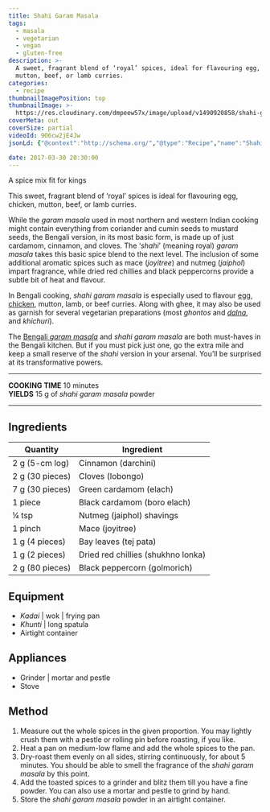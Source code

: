 ```yaml
---
title: Shahi Garam Masala
tags:
  - masala
  - vegetarian
  - vegan
  - gluten-free
description: >-
  A sweet, fragrant blend of ‘royal’ spices, ideal for flavouring egg, chicken,
  mutton, beef, or lamb curries.
categories:
  - recipe
thumbnailImagePosition: top
thumbnailImage: >-
  https://res.cloudinary.com/dmpeew57x/image/upload/v1490920858/shahi-garam-masala-website-thumbnail_gf6mox.jpg
coverMeta: out
coverSize: partial
videoId: 9O6cw2jE4Jw
jsonLd: {"@context":"http://schema.org/","@type":"Recipe","name":"Shahi Garam Masala","author":"Bong Eats","image":"https://res.cloudinary.com/dmpeew57x/image/upload/v1490920858/shahi-garam-masala-website-thumbnail_gf6mox.jpg","description":"This sweet, fragrant blend of ‘royal’ spices is ideal for flavouring egg, chicken, mutton, beef, or lamb curries.","prepTime":"PT5M","totalTime":"PT10M","recipeYield":"15 g","recipeIngredient":["Cardamom 7 g","Cloves 2 g","Cinnamon 2 g","Black cardamom 1 pc","Nutmeg shavings 1/4 tsp","Mace 1 pinch","Bay leaves 1 g","Dried red chillies 1 g","Peppercorns 2 g"],"recipeInstructions":["1 Measure out the whole spices in the given proportion. You may lightly crush them with a pestle or rolling pin, if you like.","2 Heat a pan on medium-low and add the whole spices.","3 Dry-roast them evenly on all sides, stirring continuously. This should take about 5 minutes.","4 Add the toasted spices to a grinder and blitz them till you have a fine powder. You can also use a mortar and pestle.","5 Store the garam masala powder in an airtight container for up to 2 months."]}

date: 2017-03-30 20:30:00
---
```





<p class="post-byline">A spice mix fit for kings</p>

<p class="post-intro">This sweet, fragrant blend of ‘royal’ spices is ideal for flavouring egg, chicken, mutton, beef, or lamb curries.</p>

<!-- more -->
<span class="dropcap">W</span>hile the _garam masala_ used in most northern and western Indian cooking might contain everything from coriander and cumin seeds to mustard seeds, the Bengali version, in its most basic form, is made up of just cardamom, cinnamon, and cloves. The ‘_shahi_’ (meaning royal) _garam masala_ takes this basic spice blend to the next level. The inclusion of some additional aromatic spices such as mace (_joyitree_) and nutmeg (_jaiphol_) impart fragrance, while dried red chillies and black peppercorns provide a subtle bit of heat and flavour.

In Bengali cooking, _shahi garam masala_ is especially used to flavour [egg](/recipe/dimer-dalna/), [chicken](/recipe/chicken-curry/), mutton, lamb, or beef curries. Along with ghee, it may also be used as garnish for several vegetarian preparations (most _ghontos_ and [_dalna_](/tags/dalna/), and _khichuri_).

The [Bengali _garam masala_](/recipe/bengali-garam-masala/) and _shahi garam masala_ are both must-haves in the Bengali kitchen. But if you must pick just one, go the extra mile and keep a small reserve of the _shahi_ version in your arsenal. You’ll be surprised at its transformative powers.

***

**COOKING TIME** 10 minutes   
**YIELDS** 15 g of _shahi garam masala_ powder

***
## Ingredients
|        Quantity | Ingredient                         |  
|-----------------|------------------------------------|
|  2 g (5-cm log) | Cinnamon (darchini)                |
| 2 g (30 pieces) | Cloves (lobongo)                   |
| 7 g (30 pieces) | Green cardamom (elach)             |
|         1 piece | Black cardamom (boro elach)        |
|           ¼ tsp | Nutmeg (jaiphol) shavings          |
|         1 pinch | Mace (joyitree)                    |
|  1 g (4 pieces) | Bay leaves (tej pata)              |
|  1 g (2 pieces) | Dried red chillies (shukhno lonka) |
| 2 g (80 pieces) | Black peppercorn (golmorich)            |

## Equipment
- _Kadai_ | wok | frying pan
- _Khunti_ | long spatula
- Airtight container

## Appliances
- Grinder | mortar and pestle
- Stove

## Method
1. Measure out the whole spices in the given proportion. You may lightly crush them with a pestle or rolling pin before roasting, if you like.
2. Heat a pan on medium-low flame and add the whole spices to the pan.
3. Dry-roast them evenly on all sides, stirring continuously, for about 5 minutes. You should be able to smell the fragrance of the _shahi garam masala_ by this point.
4. Add the toasted spices to a grinder and blitz them till you have a fine powder. You can also use a mortar and pestle to grind by hand.
5. Store the _shahi garam masala_ powder in an airtight container.
